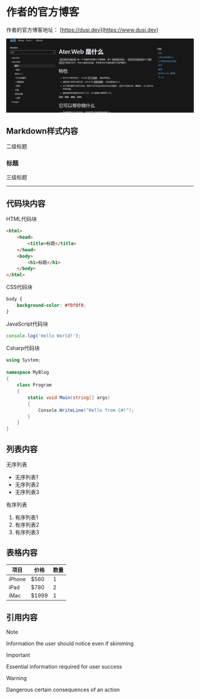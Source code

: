 # 作者的官方博客

作者的官方博客地址： [https://dusi.dev](https://www.dusi.dev)

![show](images/show.png)

## Markdown样式内容

二级标题

### 标题

三级标题

---

## 代码块内容

HTML代码块

```html
<html>
    <head>
        <title>标题</title>
    </head>
    <body>
        <h1>标题</h1>
    </body>
</html>
```

CSS代码块

```css
body {
    background-color: #f0f0f0;
}
```

JavaScript代码块

```javascript
console.log('Hello World!');
```

Csharp代码块

```csharp
using System;

namespace MyBlog
{
    class Program
    {
        static void Main(string[] args)
        {
            Console.WriteLine("Hello from C#!");
        }
    }
}
```

## 列表内容

无序列表

- 无序列表1
- 无序列表2
- 无序列表3

有序列表

1. 有序列表1
2. 有序列表2
3. 有序列表3

## 表格内容

| 项目 | 价格 | 数量 |
| --- | --- | --- |
| iPhone | $560 | 1 |
| iPad | $780 | 2 |
| iMac | $1999 | 1 |

## 引用内容

> [!NOTE]
> Information the user should notice even if skimming

> [!IMPORTANT]
> Essential information required for user success

> [!WARNING]
> Dangerous certain consequences of an action

